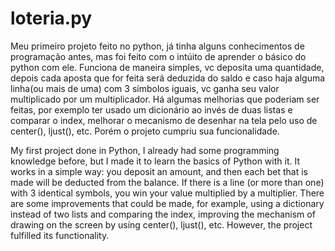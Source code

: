 # loteria.py
Meu primeiro projeto feito no python, já tinha alguns conhecimentos de programação antes, mas foi feito com o intúito de aprender o básico do python com ele.
Funciona de maneira simples, vc deposita uma quantidade, depois cada aposta que for feita será deduzida do saldo e caso haja alguma linha(ou mais de uma) com 3 símbolos iguais,
vc ganha seu valor multiplicado por um multiplicador.
Há algumas melhorias que poderiam ser feitas, por exemplo ter usado um dicionário ao invés de duas listas e comparar o index, melhorar o mecanismo de desenhar na tela pelo uso de center(), ljust(),
etc. Porém o projeto cumpriu sua funcionalidade.

My first project done in Python, I already had some programming knowledge before, but I made it to learn the basics of Python with it.
It works in a simple way: you deposit an amount, and then each bet that is made will be deducted from the balance. If there is a line (or more than one) with 3 identical symbols, you win your value multiplied by a multiplier. 
There are some improvements that could be made, for example, using a dictionary instead of two lists and comparing the index, improving the mechanism of drawing on the screen by using center(), ljust(), etc. However, the project fulfilled its functionality.
